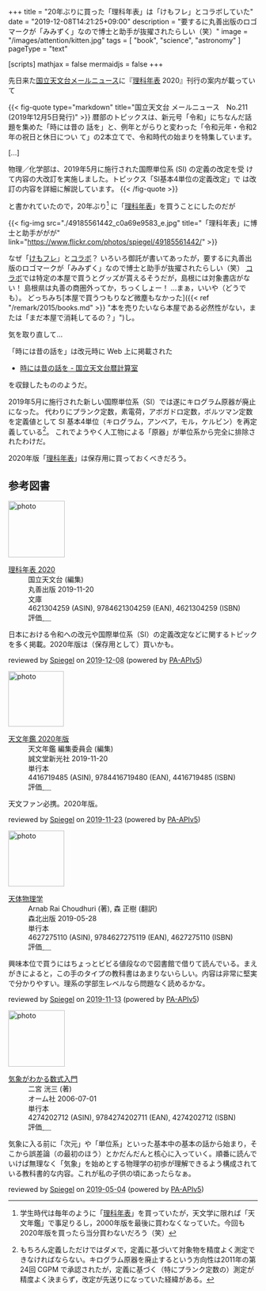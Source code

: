 +++
title = "20年ぶりに買った「理科年表」は「けもフレ」とコラボしていた"
date =  "2019-12-08T14:21:25+09:00"
description = "要するに丸善出版のロゴマークが「みみずく」なので博士と助手が抜擢されたらしい（笑）"
image = "/images/attention/kitten.jpg"
tags = [ "book", "science", "astronomy" ]
pageType = "text"

[scripts]
  mathjax = false
  mermaidjs = false
+++

先日来た[国立天文台メールニュース](https://www.nao.ac.jp/mailnews/ "国立天文台 メールニュースとは | 国立天文台")に『[理科年表] 2020』刊行の案内が載っていて

{{< fig-quote type="markdown" title="国立天文台 メールニュース　No.211  (2019年12月5日発行)" >}}
暦部のトピックスは、新元号「令和」にちなんだ話題を集めた「時には昔の
話を」と、例年とがらりと変わった「令和元年・令和2年の祝日と休日につい
て」の2本立てで、令和時代の始まりを特集しています。

[...]

物理／化学部は、2019年5月に施行された国際単位系 (SI) の定義の改定を受
けて内容の大改訂を実施しました。トピックス「SI基本4単位の定義改定」で
は改訂の内容を詳細に解説しています。
{{< /fig-quote >}}

と書かれていたので，20年ぶり[^cst1] に「[理科年表]」を買うことにしたのだが

[^cst1]: 学生時代は毎年のように「[理科年表]」を買っていたが，天文学に限れば「天文年鑑」で事足りるし，2000年版を最後に買わなくなっていた。今回も2020年版を買ったら当分買わないだろう（笑）

{{< fig-img src="./49185561442_c0a69e9583_e.jpg" title="「理科年表」に博士と助手ががが" link="https://www.flickr.com/photos/spiegel/49185561442/" >}}

なぜ「[けもフレ](https://kemono-friends.jp/ "けものフレンズプロジェクト")」と[コラボ]？ いろいろ御託が書いてあったが，要するに丸善出版のロゴマークが「みみずく」なので博士と助手が抜擢されたらしい（笑） [コラボ]では特定の本屋で買うとグッズが貰えるそうだが，島根には対象書店がない！ 島根県は丸善の商圏外ってか，ちっくしょー！ ...まぁ，いいや（どうでも）。
どっちみち[本屋で買うつもりなど微塵もなかった]({{< ref "/remark/2015/books.md" >}} "本を売りたいなら本屋である必然性がない，または「まだ本屋で消耗してるの？」")し。

気を取り直して...

「時には昔の話を」は改元時に Web 上に掲載された

- [時には昔の話を - 国立天文台暦計算室](https://eco.mtk.nao.ac.jp/koyomi/topics/html/topics2020_1.html)

を収録したもののようだ。

2019年5月に施行された新しい国際単位系（SI）では遂にキログラム原器が廃止になった。
代わりにプランク定数，素電荷，アボガドロ定数，ボルツマン定数を定義値として SI 基本4単位（キログラム，アンペア，モル，ケルビン）を再定義している[^cst2]。
これでようやく人工物による「原器」が単位系から完全に排除されたわけだ。

[^cst2]: もちろん定義しただけではダメで，定義に基づいて対象物を精度よく測定できなければならない。キログラム原器を廃止するという方向性は2011年の第24回 CGPM で承認されたが，定義に基づく（特にプランク定数の）測定が精度よく決まらず，改定が先送りになっていた経緯がある。

2020年版「[理科年表]」は保存用に買っておくべきだろう。

[理科年表]: http://www.rikanenpyo.jp/ "理科年表-オフィシャルサイト"
[コラボ]: https://www.maruzen-publishing.co.jp/info/n19650.html "《理科年表×けものフレンズ》みんなで理科にふれあおうキャンペーン - 丸善出版 理工・医学・人文社会科学の専門書出版社"

## 参考図書

<div class="hreview">
  <div class="photo"><a class="item url" href="https://www.amazon.co.jp/dp/4621304259?tag=baldandersinf-22&linkCode=ogi&th=1&psc=1"><img src="https://m.media-amazon.com/images/I/51bBPM6dbwL._SL160_.jpg" width="114" alt="photo"></a></div>
  <dl class="fn">
    <dt><a href="https://www.amazon.co.jp/dp/4621304259?tag=baldandersinf-22&linkCode=ogi&th=1&psc=1">理科年表 2020</a></dt>
    <dd>国立天文台 (編集)</dd>
    <dd>丸善出版 2019-11-20</dd>
    <dd>文庫</dd>
    <dd>4621304259 (ASIN), 9784621304259 (EAN), 4621304259 (ISBN)</dd>
    <dd>評価<abbr class="rating fa-sm" title="4">&nbsp;<i class="fas fa-star"></i>&nbsp;<i class="fas fa-star"></i>&nbsp;<i class="fas fa-star"></i>&nbsp;<i class="fas fa-star"></i>&nbsp;<i class="far fa-star"></i></abbr></dd>
  </dl>
  <p class="description">日本における令和への改元や国際単位系（SI）の定義改定などに関するトピックを多く掲載。2020年版は（保存用として）買いかも。</p>
  <p class="powered-by">reviewed by <a href='#maker' class='reviewer'>Spiegel</a> on <abbr class="dtreviewed" title="2019-12-08">2019-12-08</abbr> (powered by <a href="https://affiliate.amazon.co.jp/assoc_credentials/home">PA-APIv5</a>)</p>
</div>

<div class="hreview">
  <div class="photo"><a class="item url" href="https://www.amazon.co.jp/dp/4416719485?tag=baldandersinf-22&linkCode=ogi&th=1&psc=1"><img src="https://m.media-amazon.com/images/I/41aDY33z67L._SL160_.jpg" width="112" alt="photo"></a></div>
  <dl class="fn">
    <dt><a href="https://www.amazon.co.jp/dp/4416719485?tag=baldandersinf-22&linkCode=ogi&th=1&psc=1">天文年鑑 2020年版</a></dt>
    <dd>天文年鑑 編集委員会 (編集)</dd>
    <dd>誠文堂新光社 2019-11-20</dd>
    <dd>単行本</dd>
    <dd>4416719485 (ASIN), 9784416719480 (EAN), 4416719485 (ISBN)</dd>
    <dd>評価<abbr class="rating fa-sm" title="5">&nbsp;<i class="fas fa-star"></i>&nbsp;<i class="fas fa-star"></i>&nbsp;<i class="fas fa-star"></i>&nbsp;<i class="fas fa-star"></i>&nbsp;<i class="fas fa-star"></i></abbr></dd>
  </dl>
  <p class="description">天文ファン必携。2020年版。</p>
  <p class="powered-by">reviewed by <a href='#maker' class='reviewer'>Spiegel</a> on <abbr class="dtreviewed" title="2019-11-23">2019-11-23</abbr> (powered by <a href="https://affiliate.amazon.co.jp/assoc_credentials/home">PA-APIv5</a>)</p>
</div>

<div class="hreview">
  <div class="photo"><a class="item url" href="https://www.amazon.co.jp/dp/4627275110?tag=baldandersinf-22&linkCode=ogi&th=1&psc=1"><img src="https://m.media-amazon.com/images/I/51UOq7TlGyL._SL160_.jpg" width="113" alt="photo"></a></div>
  <dl class="fn">
    <dt><a href="https://www.amazon.co.jp/dp/4627275110?tag=baldandersinf-22&linkCode=ogi&th=1&psc=1">天体物理学</a></dt>
    <dd>Arnab Rai Choudhuri (著), 森 正樹 (翻訳)</dd>
    <dd>森北出版 2019-05-28</dd>
    <dd>単行本</dd>
    <dd>4627275110 (ASIN), 9784627275119 (EAN), 4627275110 (ISBN)</dd>
    <dd>評価<abbr class="rating fa-sm" title="4">&nbsp;<i class="fas fa-star"></i>&nbsp;<i class="fas fa-star"></i>&nbsp;<i class="fas fa-star"></i>&nbsp;<i class="fas fa-star"></i>&nbsp;<i class="far fa-star"></i></abbr></dd>
  </dl>
  <p class="description">興味本位で買うにはちょっとビビる値段なので図書館で借りて読んでいる。まえがきによると，この手のタイプの教科書はあまりないらしい。内容は非常に堅実で分かりやすい。理系の学部生レベルなら問題なく読めるかな。</p>
  <p class="powered-by">reviewed by <a href='#maker' class='reviewer'>Spiegel</a> on <abbr class="dtreviewed" title="2019-11-13">2019-11-13</abbr> (powered by <a href="https://affiliate.amazon.co.jp/assoc_credentials/home">PA-APIv5</a>)</p>
</div>

<div class="hreview">
  <div class="photo"><a class="item url" href="https://www.amazon.co.jp/dp/4274202712?tag=baldandersinf-22&linkCode=ogi&th=1&psc=1"><img src="https://m.media-amazon.com/images/I/4154nBSFWSL._SL160_.jpg" width="114" alt="photo"></a></div>
  <dl class="fn">
    <dt><a href="https://www.amazon.co.jp/dp/4274202712?tag=baldandersinf-22&linkCode=ogi&th=1&psc=1">気象がわかる数式入門</a></dt>
    <dd>二宮 洸三 (著)</dd>
    <dd>オーム社 2006-07-01</dd>
    <dd>単行本</dd>
    <dd>4274202712 (ASIN), 9784274202711 (EAN), 4274202712 (ISBN)</dd>
    <dd>評価<abbr class="rating fa-sm" title="4">&nbsp;<i class="fas fa-star"></i>&nbsp;<i class="fas fa-star"></i>&nbsp;<i class="fas fa-star"></i>&nbsp;<i class="fas fa-star"></i>&nbsp;<i class="far fa-star"></i></abbr></dd>
  </dl>
  <p class="description">気象に入る前に「次元」や「単位系」といった基本中の基本の話から始まり，そこから誤差論（の最初のほう）とかだんだんと核心に入っていく。順番に読んでいけば無理なく「気象」を始めとする物理学の初歩が理解できるよう構成されている教科書的な内容。これが私の子供の頃にあったらなぁ。</p>
  <p class="powered-by">reviewed by <a href='#maker' class='reviewer'>Spiegel</a> on <abbr class="dtreviewed" title="2019-05-04">2019-05-04</abbr> (powered by <a href="https://affiliate.amazon.co.jp/assoc_credentials/home">PA-APIv5</a>)</p>
</div>
